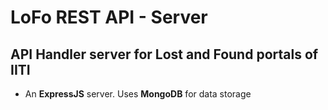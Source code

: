 # LoFo REST API - Server
## API Handler server for Lost and Found portals of IITI

* An **ExpressJS** server. Uses **MongoDB** for data storage
